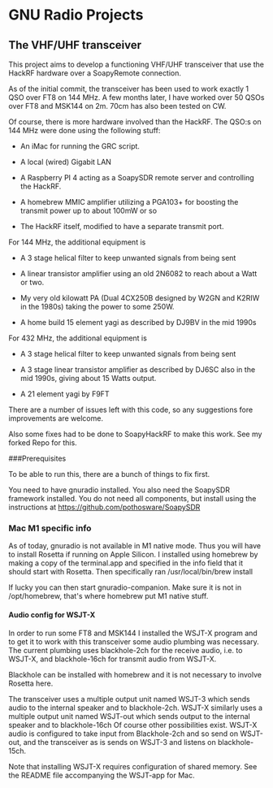 # GNU Radio Projects

## The VHF/UHF transceiver

This project aims to develop a functioning VHF/UHF transceiver that use the HackRF hardware over a SoapyRemote connection.

As of the initial commit, the transceiver has been used to work exactly 1 QSO over FT8 on 144 MHz. A few months later, I have worked
over 50 QSOs over FT8 and MSK144 on 2m. 70cm has also been tested on CW. 

Of course, there is more hardware involved than the HackRF. The QSO:s on 144 MHz were done using the following stuff:

* An iMac for running the GRC script.

* A local (wired) Gigabit LAN

* A Raspberry PI 4 acting as a SoapySDR remote server and controlling the HackRF.

* A homebrew MMIC amplifier utilizing a PGA103+ for boosting the transmit power up to about 100mW or so

* The HackRF itself, modified to have a separate transmit port.

For 144 MHz, the additional equipment is

* A 3 stage helical filter to keep unwanted signals from being sent

* A linear transistor amplifier using an old 2N6082 to reach about a Watt or two.

* My very old kilowatt PA (Dual 4CX250B designed by W2GN and K2RIW in the 1980s) taking the power to some 250W.

* A home build 15 element yagi as described by DJ9BV in the mid 1990s

For 432 MHz, the additional equipment is

* A 3 stage helical filter to keep unwanted signals from being sent

* A 3 stage linear transistor amplifier as described by DJ6SC also in the mid 1990s, giving about 15 Watts output.

* A 21 element yagi by F9FT

There are a number of issues left with this code, so any suggestions fore improvements are welcome.

Also some fixes had to be done to SoapyHackRF to make this work. See my forked Repo for this.

###Prerequisites

To be able to run this, there are a bunch of things to fix first.

You need to have gnuradio installed.
You also need the SoapySDR framework installed. You do not need all components,
but install using the instructions at https://github.com/pothosware/SoapySDR

### Mac M1 specific info

As of today, gnuradio is not available in M1 native mode. Thus you will have to install Rosetta
if running on Apple Silicon. I installed using homebrew by making a copy of the 
terminal.app and specified in the info field that it should start with Rosetta.
Then specifically ran /usr/local/bin/brew install <whatever>

If lucky you can then start gnuradio-companion. Make sure it is not in /opt/homebrew, that's where homebrew put M1 native stuff.

#### Audio config for WSJT-X

In order to run some FT8 and MSK144 I installed the WSJT-X program and to get it to work with
this transceiver some audio plumbing was necessary.
The current plumbing uses blackhole-2ch for the receive audio, i.e. to WSJT-X, and
blackhole-16ch for transmit audio from WSJT-X.

Blackhole can be installed with homebrew and it is not necessary to involve Rosetta here.

The transceiver uses a multiple output unit named WSJT-3 which sends audio to the internal speaker and to blackhole-2ch.
WSJT-X similarly uses a multiple output unit named WSJT-out which sends output to the internal speaker and to blackhole-16ch
Of course other possibilities exist. WSJT-X audio is configured to take input from Blackhole-2ch and so send on WSJT-out, and the 
transceiver as is sends on WSJT-3 and listens on blackhole-15ch.

Note that installing WSJT-X requires configuration of shared memory. See the README file accompanying the WSJT-app for Mac.

